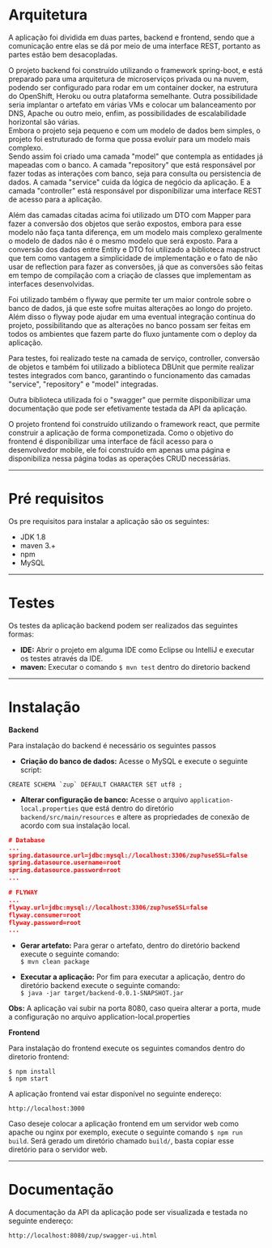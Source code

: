 # Arquitetura #

A aplicação foi dividida em duas partes, backend e frontend, sendo que a comunicação entre elas se dá por meio de uma interface REST, portanto as partes estão bem desacopladas.

O projeto backend foi construído utilizando o framework spring-boot, e está preparado para uma arquitetura de microserviços privada ou na nuvem, podendo ser configurado para rodar em um container docker, na estrutura do OpenShift, Heroku ou outra plataforma semelhante. Outra possibilidade seria implantar o artefato em várias VMs e colocar um balanceamento por DNS, Apache ou outro meio, enfim, as possibilidades de escalabilidade horizontal são várias.<br>
Embora o projeto seja pequeno e com um modelo de dados bem simples, o projeto foi estruturado de forma que possa evoluir para um modelo mais complexo.<br>
Sendo assim foi criado uma camada "model" que contempla as entidades já mapeadas com o banco. A camada "repository" que está responsável por fazer todas as interações com banco, seja para consulta ou persistencia de dados. A camada "service" cuida da lógica de negócio da aplicação. E a camada "controller" está responsável por disponibilizar uma interface REST de acesso para a aplicação.<br>

Além das camadas citadas acima foi utilizado um DTO com Mapper para fazer a conversão dos objetos que serão expostos, embora para esse modelo não faça tanta diferença, em um modelo mais complexo geralmente o modelo de dados não é o mesmo modelo que será exposto. Para a conversão dos dados entre Entity e DTO foi utilizado a biblioteca mapstruct que tem como vantagem a simplicidade de implementação e o fato de não usar de reflection para fazer as conversões, já que as conversões são feitas em tempo de compilação com a criação de classes que implementam as interfaces desenvolvidas.<br>

Foi utilizado também o flyway que permite ter um maior controle sobre o banco de dados, já que este sofre muitas alterações ao longo do projeto. Além disso o flyway pode ajudar em uma eventual integração contínua do projeto, possibilitando que as alterações no banco possam ser feitas em todos os ambientes que fazem parte do fluxo juntamente com o deploy da aplicação.<br>

Para testes, foi realizado teste na camada de serviço, controller, conversão de objetos e também foi utilizado a biblioteca DBUnit que permite realizar testes integrados com banco, garantindo o funcionamento das camadas "service", "repository" e "model" integradas.<br>

Outra biblioteca utilizada foi o "swagger" que permite disponibilizar uma documentação que pode ser efetivamente testada da API da aplicação.

O projeto frontend foi construído utilizando o framework react, que permite construir a aplicação de forma componetizada. 
Como o objetivo do frontend é disponibilizar uma interface de fácil acesso para o desenvolvedor mobile, ele foi construído em apenas uma página e disponibiliza nessa página todas as operações CRUD necessárias.

<hr>

# Pré requisitos #

Os pre requisitos para instalar a aplicação são os seguintes:

- JDK 1.8
- maven 3.+
- npm
- MySQL

<hr>

# Testes #

Os testes da aplicação backend podem ser realizados das seguintes formas:
- **IDE:** Abrir o projeto em alguma IDE como Eclipse ou IntelliJ e executar os testes através da IDE.
- **maven:** Executar o comando ```$ mvn test``` dentro do diretorio backend

<hr>

# Instalação #

**Backend**

Para instalação do backend é necessário os seguintes passos
- **Criação do banco de dados:** Acesse o MySQL e execute o seguinte script:

```CREATE SCHEMA `zup` DEFAULT CHARACTER SET utf8 ;```

- **Alterar configuração de banco:** Acesse o arquivo ```application-local.properties``` que está dentro do diretório ```backend/src/main/resources``` e altere as propriedades de conexão de acordo com sua instalação local.
```json
# Database
...
spring.datasource.url=jdbc:mysql://localhost:3306/zup?useSSL=false
spring.datasource.username=root
spring.datasource.password=root
...

# FLYWAY
...
flyway.url=jdbc:mysql://localhost:3306/zup?useSSL=false
flyway.consumer=root
flyway.password=root
...
```
- **Gerar artefato:** Para gerar o artefato, dentro do diretório backend execute o seguinte comando:<br>
```$ mvn clean package```

- **Executar a aplicação:** Por fim para executar a aplicação, dentro do diretório backend execute o seguinte comando:<br>
```$ java -jar target/backend-0.0.1-SNAPSHOT.jar```


**Obs:** A aplicação vai subir na porta 8080, caso queira alterar a porta, mude a configuração no arquivo application-local.properties


**Frontend**

Para instalação do frontend execute os seguintes comandos dentro do diretorio frontend:

```
$ npm install
$ npm start
```
A aplicação frontend vai estar disponível no seguinte endereço: 

``` http://localhost:3000 ```

Caso deseje colocar a aplicação frontend em um servidor web como apache ou nginx por exemplo, execute o seguinte comando ```$ npm run build```. Será gerado um diretório chamado ```build/```, basta copiar esse diretório para o servidor web.

<hr>

# Documentação #

A documentação da API da aplicação pode ser visualizada e testada no seguinte endereço:

``` http://localhost:8080/zup/swagger-ui.html ```

